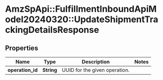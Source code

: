 # AmzSpApi::FulfillmentInboundApiModel20240320::UpdateShipmentTrackingDetailsResponse

## Properties
Name | Type | Description | Notes
------------ | ------------- | ------------- | -------------
**operation_id** | **String** | UUID for the given operation. | 

